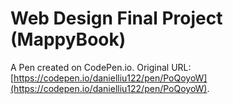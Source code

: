 # Web Design Final Project (MappyBook)

A Pen created on CodePen.io. Original URL: [https://codepen.io/danielliu122/pen/PoQoyoW](https://codepen.io/danielliu122/pen/PoQoyoW).

